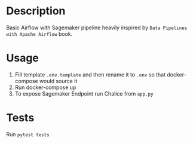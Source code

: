 # Description
Basic Airflow with Sagemaker pipeline heavily inspired by `Data Pipelines with Apache Airflow` book.

# Usage
1. Fill template `.env.template` and then rename it to `.env` so that docker-compose would source it
2. Run docker-compose up
3. To expose Sagemaker Endpoint run Chalice from `app.py`

# Tests
Run `pytest tests`